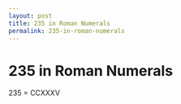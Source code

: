 ```yaml
---
layout: post
title: 235 in Roman Numerals
permalink: 235-in-roman-numerals
---
```


# 235 in Roman Numerals

235 = CCXXXV

